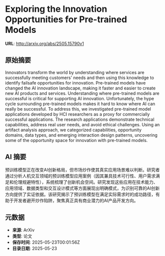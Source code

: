 # Exploring the Innovation Opportunities for Pre-trained Models

**URL**: http://arxiv.org/abs/2505.15790v1

## 原始摘要

Innovators transform the world by understanding where services are
successfully meeting customers' needs and then using this knowledge to identify
failsafe opportunities for innovation. Pre-trained models have changed the AI
innovation landscape, making it faster and easier to create new AI products and
services. Understanding where pre-trained models are successful is critical for
supporting AI innovation. Unfortunately, the hype cycle surrounding pre-trained
models makes it hard to know where AI can really be successful. To address
this, we investigated pre-trained model applications developed by HCI
researchers as a proxy for commercially successful applications. The research
applications demonstrate technical capabilities, address real user needs, and
avoid ethical challenges. Using an artifact analysis approach, we categorized
capabilities, opportunity domains, data types, and emerging interaction design
patterns, uncovering some of the opportunity space for innovation with
pre-trained models.


## AI 摘要

预训练模型正在改变AI创新格局，但市场炒作使其真实应用场景难以判断。研究者通过分析人机交互领域的预训练模型应用案例（因其兼具技术可行性、用户需求满足和伦理规避特性），系统梳理了创新机会空间。研究发现这些应用在技术能力、应用领域、数据类型和交互设计模式等方面展现出明确模式，为识别可靠的AI创新方向提供了实证依据。该研究揭示了预训练模型在满足实际需求时的成功路径，有助于开发者避开炒作陷阱，聚焦真正具有商业潜力的AI产品开发方向。

## 元数据

- **来源**: ArXiv
- **类型**: 论文
- **保存时间**: 2025-05-23T00:01:56Z
- **目录日期**: 2025-05-23
